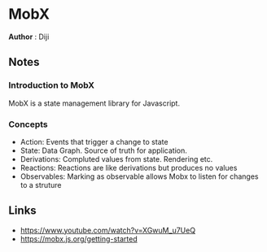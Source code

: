 # MobX

**Author** : Diji

## Notes

### Introduction to MobX

MobX is a state management library for Javascript.

### Concepts
* Action: Events that trigger a change to state
* State: Data Graph. Source of truth for application.
* Derivations: Compluted values from state. Rendering etc.
* Reactions: Reactions are like derivations but produces no values
* Observables: Marking as observable allows Mobx to listen for changes to a struture

## Links
* https://www.youtube.com/watch?v=XGwuM_u7UeQ
* https://mobx.js.org/getting-started 
